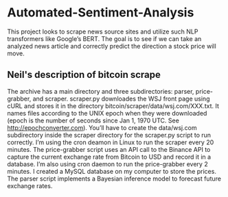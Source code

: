 # Automated-Sentiment-Analysis
This project looks to scrape news source sites and utilize such NLP transformers like Google’s BERT. The goal is to see if we can take an analyzed news article and correctly predict the direction a stock price will move. 


## Neil's description of bitcoin scrape
The archive has a main directory and three subdirectories: parser, price-grabber, and scraper. scraper.py downloades the WSJ front page using cURL and stores it in the directory bitcoin/scraper/data/wsj.com/XXX.txt. It names files according to the UNIX epoch when they were downloaded (epoch is the number of seconds since Jan 1, 1970 UTC. See http://epochconverter.com). You’ll have to create the data/wsj.com subdirectory inside the scraper directory for the scraper.py script to run correctly. I’m using the cron deamon in Linux to run the scraper every 20 minutes. The price-grabber script uses an API call to the Binance API to capture the current exchange rate from Bitcoin to USD and record it in a database. I’m also using cron daemon to run the price-grabber every 2 minutes. I created a MySQL database on my computer to store the prices. The parser script implements a Bayesian inference model to forecast future exchange rates.

